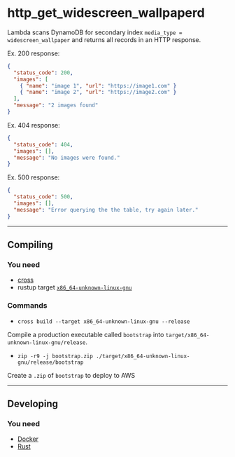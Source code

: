 # http_get_widescreen_wallpaperd

Lambda scans DynamoDB for secondary index `media_type = widescreen_wallpaper` and returns all records in an HTTP response.

Ex. 200 response:

```json
{
  "status_code": 200,
  "images": [
    { "name": "image 1", "url": "https://image1.com" }
    { "name": "image 2", "url": "https://image2.com" }
  ],
  "message": "2 images found"
}
```

Ex. 404 response:

```json
{
  "status_code": 404,
  "images": [],
  "message": "No images were found."
}
```

Ex. 500 response:

```json
{
  "status_code": 500,
  "images": [],
  "message": "Error querying the the table, try again later."
}
```

<hr />

## Compiling

### You need

- [cross](https://github.com/rust-embedded/cross)
- rustup target [`x86_64-unknown-linux-gnu`](https://rust-lang.github.io/rustup/cross-compilation.html)

### Commands

- `cross build --target x86_64-unknown-linux-gnu --release`

Compile a production executable called `bootstrap` into `target/x86_64-unknown-linux-gnu/release`.

- `zip -r9 -j bootstrap.zip ./target/x86_64-unknown-linux-gnu/release/bootstrap`

Create a `.zip` of `bootstrap` to deploy to AWS

<hr />

## Developing

### You need

- [Docker](https://www.docker.com/)
- [Rust](https://www.rust-lang.org/)
